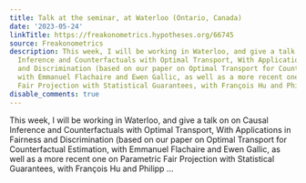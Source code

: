 ```yaml
---
title: Talk at the seminar, at Waterloo (Ontario, Canada)
date: '2023-05-24'
linkTitle: https://freakonometrics.hypotheses.org/66745
source: Freakonometrics
description: This week, I will be working in Waterloo, and give a talk on on Causal
  Inference and Counterfactuals with Optimal Transport, With Applications in Fairness
  and Discrimination (based on our paper on Optimal Transport for Counterfactual Estimation,
  with Emmanuel Flachaire and Ewen Gallic, as well as a more recent one on Parametric
  Fair Projection with Statistical Guarantees, with François Hu and Philipp ...
disable_comments: true
---
```

This week, I will be working in Waterloo, and give a talk on on Causal Inference and Counterfactuals with Optimal Transport, With Applications in Fairness and Discrimination (based on our paper on Optimal Transport for Counterfactual Estimation, with Emmanuel Flachaire and Ewen Gallic, as well as a more recent one on Parametric Fair Projection with Statistical Guarantees, with François Hu and Philipp ...